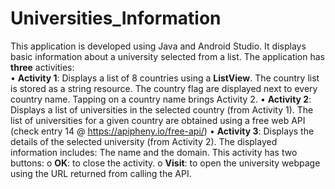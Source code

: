 # Universities_Information
This application is developed using Java and Android Studio. It displays basic information about a university selected from a list. The application has **three** activities: <br> 
• **Activity 1**: Displays a list of 8 countries using a **ListView**. The country list is stored as a string resource. The country flag are displayed next to every country name. Tapping on a country name brings Activity 2. 
• **Activity 2**: Displays a list of universities in the selected country (from Activity 1). The list of universities for a given country are obtained using a free web API (check entry 14 @ https://apipheny.io/free-api/) 
• **Activity 3**: Displays the details of the selected university (from Activity 2). The displayed information includes: The name and the domain. This activity has two buttons: 
o **OK**: to close the activity.
o **Visit**: to open the university webpage using the URL returned from calling the API.
